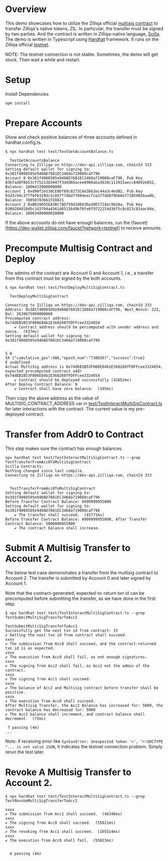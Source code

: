 # Overview 
This demo showcases how to utilize the Zilliqa official [multisig contract](https://github.com/Zilliqa/zilliqa-developer/blob/main/products/multisig/src/smartcontract/multisig_wallet_with_zrc2.scilla.js) to transfer Zilliqa's native tokens, ZIL. In particular, the transfer must be signed by two parties. And the contract is written in Zilliqa-native language, [Scilla](https://scilla.readthedocs.io/en/latest/scilla-in-depth.html). The demo is written in Typescript using [Hardhat](https://hardhat.org/) framework. It runs on the Zilliqa official [testnet](https://dev-api.zilliqa.com). 

NOTE: The testnet connection is not stable. Sometimes, the demo will get stuck. Then wait a while and restart. 

# Setup
Install Dependencies
```
npm install
```

# Prepare Accounts
Show and check positive balances of three accounts defined in hardhat.config.ts. 
```
$ npx hardhat test test/TestGetAccountBalance.ts

  TestGetAccountsBalance
Connecting to Zilliqa on https://dev-api.zilliqa.com, chainId 333
Setting default wallet for signing to: 0x381f4008505e940AD7681EC3468a719060caF796
Account 0 0x381f4008505e940AD7681EC3468a719060caF796, Pub Key 03bfad0f0b53cff5213b5947f3ddd66acee8906aba3610c111915aecc84092e052, Balance: 1806432000000000
Account 1 0xd90f2e538CE0Df89c8273CAd3b63ec44a3c4ed82, Pub Key 03d3c94c377f0fb329dc5c857f7dbd7f694eecfca377db079b68ef7285905baa0b, Balance: 78050783661550821
Account 2 0xB028055EA3BC78D759d10663Da40D171dec992Aa, Pub Key 0380284d18dbc1d3704a4361d65156496f0fe0f9722154d36f5c8c023c83aac94e, Balance: 10963400000020000
```
If the above accounts do not have enough balances, run the (faucet)[https://dev-wallet.zilliqa.com/faucet?network=testnet] to receive amounts. 

# Precompute Multisig Contract and Deploy
The admins of the contract are Account 0 and Account 1, i.e., a transfer from this contract must be signed by the both accounts. 


```
$ npx hardhat test test/TestDeployMultiSigContract.ts

  TestDeployMultiSigContract

Connecting to Zilliqa on https://dev-api.zilliqa.com, chainId 333
Address: 0x381f4008505e940AD7681EC3468a719060caF796, Next_Nonce: 223, Bal: 2639675999000000
Precomputed contract address: 0x74dEB1B53F806E84b1E360268fFDFFcee3324654
    ✔ Contract address should be percomputed with sender address and nonce.  (637ms)
Setting default wallet for signing to: 0x381f4008505e940AD7681EC3468a719060caF796


S 0
XX {"cumulative_gas":486,"epoch_num":"7380267","success":true}
E undefined
Actual MultiSig address is 0x74dEB1B53F806E84b1E360268fFDFFcee3324654, expected precomputed contract addr 0x74dEB1B53F806E84b1E360268fFDFFcee3324654
    ✔ Contract should be deployed successfully (42652ms)
After Deploy Contract Balance: 0
    ✔ Contract shall have zero balance.  (195ms)
```

Then copy the above address as the value of MULTISIG_CONTRACT_ADDRESS var in [test/TestInteractMultiSigContract.ts](test/TestInteractMultiSigContract.ts) for later interactions with the contract. The current value is my pre-deployed contract. 

# Transfer from Addr0 to Contract
This step makes sure the contract has enough balances. 
```
npx hardhat test test/TestInteractMultiSigContract.ts --grep TestTransferFromAcc0ToMultiSigContract
Scilla Contracts: 
Nothing changed since last compile.
Connecting to Zilliqa on https://dev-api.zilliqa.com, chainId 333


  TestTransferFromAcc0ToMultiSigContract
Setting default wallet for signing to: 0x381f4008505e940AD7681EC3468a719060caF796
Before Transfer Contract Balance: 4999999955000
Setting default wallet for signing to: 0x381f4008505e940AD7681EC3468a719060caF796
    ✔ The transfer shall succeed.  (45771ms)
Before Transfer Contract Balance: 4999999955000, After Transfer Contract Balance: 5000000955000
    ✔ The contract balance shall increase. 
```


# Submit A Multisig Transfer to Account 2. 
The below test case demonstrates a transfer from the multisig contract to Account 2. The transfer is submitted by Account 0 and later signed by Account 1. 

Note that the contract-generated, expected-to-return txn id can be precomputed before submitting the transfer, as we have done in the first step. 
```
$ npx hardhat test test/TestInteractMultiSigContract.ts --grep TestSubmitMultiSigTransferToAcc2

TestSubmitMultiSigTransferToAcc2
Successfully get the next txn id from contract: 15
✔ Getting the next txn id from contract shall succeed.  
xxxx
✔ The submission from Acc0 shall succeed, and the contract-returned txn id is as expected. 
xxxx
✔ The execution from Acc0 shall fail, as not enough signatures. 
xxxx
✔ The signing from Acc2 shall fail, as Acc2 not the admin of the contract. 
xxxx
✔ The signing from Acc1 shall succeed.
xxxx
✔ The balance of Acc2 and Multisig contract before transfer shall be positive.
xxxx
✔ The execution from Acc0 shall succeed.
After Multisig Transfer, the Acc2 Balance has increased for: 5000, the contract balance has decreased for: 5000
✔ The Acc2 balance shall increment, and contract balance shall decrement.  (75ms)

 7 passing (4m)
...
```
Note: if receiving error like `SyntaxError: Unexpected token '<', "<!DOCTYPE "... is not valid JSON`, it indicates the testnet connection problem. Simply rerun the test later. 

# Revoke A Multisig Transfer to Account 2. 

```
$ npx hardhat test test/TestInteractMultiSigContract.ts --grep TestRevokeMultiSigTransferToAcc2

xxxx
✔ The submission from Acc1 shall succeed.  (46346ms)
xxxx
✔ The signing from Acc0 shall succeed.  (55821ms)
xxxx
✔ The revoking from Acc1 shall succeed.  (105514ms)
xxxx
✔ The execution from Acc0 shall fail.  (55823ms)


  4 passing (4m)

```